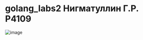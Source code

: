 # golang_labs2 Нигматуллин Г.Р. P4109



![image](https://github.com/nigmatullin71/golang_labs2/assets/93813322/2385bef6-6bdd-49d5-87aa-29684195e380)
